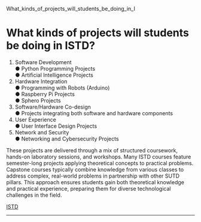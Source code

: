 What_kinds_of_projects_will_students_be_doing_in_I



What kinds of projects will students be doing in ISTD?
======================================================

1. Software Development  
   ● Python Programming Projects  
   ● Artificial Intelligence Projects
2. Hardware Integration  
   ● Programming with Robots (Arduino)  
   ● Raspberry Pi Projects  
   ● Sphero Projects
3. Software/Hardware Co-design  
   ● Projects integrating both software and hardware components
4. User Experience  
   ● User Interface Design Projects
5. Network and Security  
   ● Networking and Cybersecurity Projects

These projects are delivered through a mix of structured coursework, hands-on laboratory sessions, and workshops. Many ISTD courses feature semester-long projects applying theoretical concepts to practical problems. Capstone courses typically combine knowledge from various classes to address complex, real-world problems in partnership with other SUTD pillars. This approach ensures students gain both theoretical knowledge and practical experience, preparing them for diverse technological challenges in the field.

[ISTD](https://www.sutd.edu.sg/istd/tag/istd/)

---

